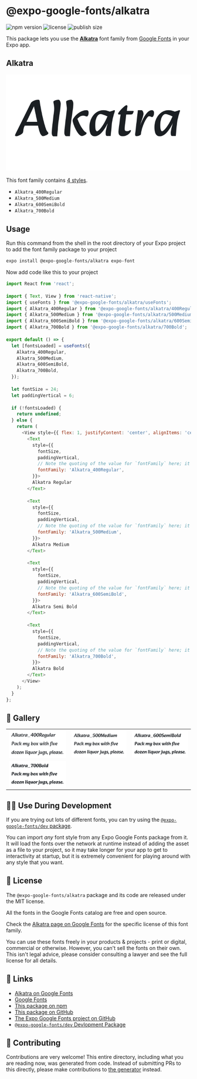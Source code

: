 # @expo-google-fonts/alkatra

![npm version](https://flat.badgen.net/npm/v/@expo-google-fonts/alkatra)
![license](https://flat.badgen.net/github/license/expo/google-fonts)
![publish size](https://flat.badgen.net/packagephobia/install/@expo-google-fonts/alkatra)

This package lets you use the [**Alkatra**](https://fonts.google.com/specimen/Alkatra) font family from [Google Fonts](https://fonts.google.com/) in your Expo app.

## Alkatra

![Alkatra](./font-family.png)

This font family contains [4 styles](#-gallery).

- `Alkatra_400Regular`
- `Alkatra_500Medium`
- `Alkatra_600SemiBold`
- `Alkatra_700Bold`

## Usage

Run this command from the shell in the root directory of your Expo project to add the font family package to your project
```sh
expo install @expo-google-fonts/alkatra expo-font
```

Now add code like this to your project
```js
import React from 'react';

import { Text, View } from 'react-native';
import { useFonts } from '@expo-google-fonts/alkatra/useFonts';
import { Alkatra_400Regular } from '@expo-google-fonts/alkatra/400Regular';
import { Alkatra_500Medium } from '@expo-google-fonts/alkatra/500Medium';
import { Alkatra_600SemiBold } from '@expo-google-fonts/alkatra/600SemiBold';
import { Alkatra_700Bold } from '@expo-google-fonts/alkatra/700Bold';

export default () => {
  let [fontsLoaded] = useFonts({
    Alkatra_400Regular,
    Alkatra_500Medium,
    Alkatra_600SemiBold,
    Alkatra_700Bold,
  });

  let fontSize = 24;
  let paddingVertical = 6;

  if (!fontsLoaded) {
    return undefined;
  } else {
    return (
      <View style={{ flex: 1, justifyContent: 'center', alignItems: 'center' }}>
        <Text
          style={{
            fontSize,
            paddingVertical,
            // Note the quoting of the value for `fontFamily` here; it expects a string!
            fontFamily: 'Alkatra_400Regular',
          }}>
          Alkatra Regular
        </Text>

        <Text
          style={{
            fontSize,
            paddingVertical,
            // Note the quoting of the value for `fontFamily` here; it expects a string!
            fontFamily: 'Alkatra_500Medium',
          }}>
          Alkatra Medium
        </Text>

        <Text
          style={{
            fontSize,
            paddingVertical,
            // Note the quoting of the value for `fontFamily` here; it expects a string!
            fontFamily: 'Alkatra_600SemiBold',
          }}>
          Alkatra Semi Bold
        </Text>

        <Text
          style={{
            fontSize,
            paddingVertical,
            // Note the quoting of the value for `fontFamily` here; it expects a string!
            fontFamily: 'Alkatra_700Bold',
          }}>
          Alkatra Bold
        </Text>
      </View>
    );
  }
};

```

## 🔡 Gallery


||||
|-|-|-|
|![Alkatra_400Regular](.//400Regular/Alkatra_400Regular.ttf.png)|![Alkatra_500Medium](.//500Medium/Alkatra_500Medium.ttf.png)|![Alkatra_600SemiBold](.//600SemiBold/Alkatra_600SemiBold.ttf.png)||
|![Alkatra_700Bold](.//700Bold/Alkatra_700Bold.ttf.png)||||


## 👩‍💻 Use During Development

If you are trying out lots of different fonts, you can try using the [`@expo-google-fonts/dev` package](https://github.com/freeboub/google-fonts/tree/master/font-packages/dev#readme).

You can import *any* font style from any Expo Google Fonts package from it. It will load the fonts
over the network at runtime instead of adding the asset as a file to your project, so it may take longer
for your app to get to interactivity at startup, but it is extremely convenient
for playing around with any style that you want.

## 📖 License

The `@expo-google-fonts/alkatra` package and its code are released under the MIT license.

All the fonts in the Google Fonts catalog are free and open source.

Check the [Alkatra page on Google Fonts](https://fonts.google.com/specimen/Alkatra) for the specific license of this font family.

You can use these fonts freely in your products & projects - print or digital, commercial or otherwise. However, you can't sell the fonts on their own. This isn't legal advice, please consider consulting a lawyer and see the full license for all details.

## 🔗 Links

- [Alkatra on Google Fonts](https://fonts.google.com/specimen/Alkatra)
- [Google Fonts](https://fonts.google.com/)
- [This package on npm](https://www.npmjs.com/package/@expo-google-fonts/alkatra)
- [This package on GitHub](https://github.com/freeboub/google-fonts/tree/master/font-packages/alkatra)
- [The Expo Google Fonts project on GitHub](https://github.com/freeboub/google-fonts)
- [`@expo-google-fonts/dev` Devlopment Package](https://github.com/freeboub/google-fonts/tree/master/font-packages/dev)

## 🤝 Contributing

Contributions are very welcome! This entire directory, including what you are reading now, was generated from code. Instead of submitting PRs to this directly, please make contributions to [the generator](https://github.com/freeboub/google-fonts/tree/master/packages/generator) instead.
